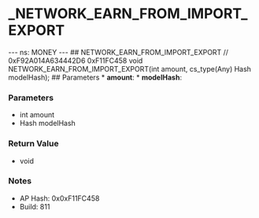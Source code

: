 # _NETWORK_EARN_FROM_IMPORT_EXPORT

--- ns: MONEY --- ## NETWORK_EARN_FROM_IMPORT_EXPORT  // 0xF92A014A634442D6 0xF11FC458 void NETWORK_EARN_FROM_IMPORT_EXPORT(int amount, cs_type(Any) Hash modelHash);  ## Parameters * **amount**: * **modelHash**:

### Parameters
* int amount
* Hash modelHash

### Return Value
* void

### Notes
* AP Hash: 0x0xF11FC458
* Build: 811

